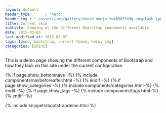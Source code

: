 ```yaml
---
layout: default
header_type       : "hero"
header_img : "./assets/img/gallery/david-monje-YwrD58FfX9g-unsplash.jpg"
title: Current skin
subtitle: Showing al the different Bootstrap components available
date: 2015-03-03
last_modified_at: 2018-02-07
tags: [demo, bootstrap, current-theme, hero, img]
categories: [skins]
---
```



This is a demo page showing the different components of Bootstrap and how they look on this site under the current configuration.




{% if page.show_bottomnavs -%}
{% include components/navbeforeafter.html -%}
{% endif -%}
{% if page.show_categories -%}
{% include components/categories.html-%}
{% endif -%}
{% if page.show_tags -%}
{% include components/tags.html-%}
{% endif -%}


{% include snippets/bootstrapdemo.html  %}
